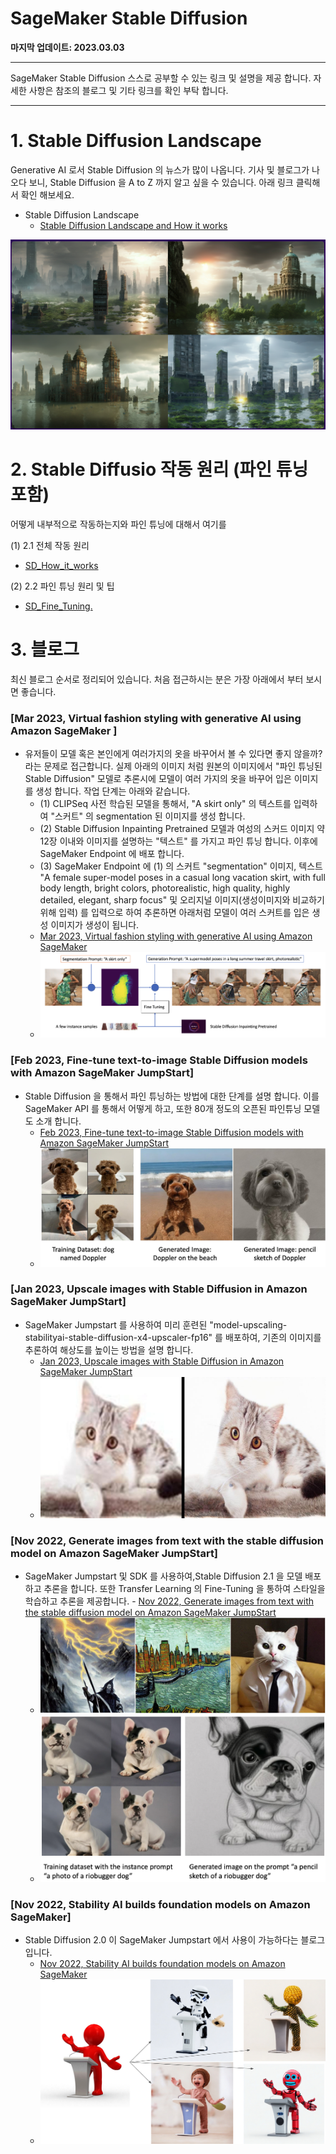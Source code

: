 # SageMaker Stable Diffusion

**마지막 업데이트: 2023.03.03**


---
SageMaker Stable Diffusion 스스로 공부할 수 있는 링크 및 설명을 제공 합니다. 자세한 사항은 참조의 블로그 및 기타 링크를 확인 부탁 합니다.

---

# 1. Stable Diffusion Landscape
Generative AI 로서 Stable Diffusion 의 뉴스가 많이 나옵니다. 기사 및 블로그가 나오다 보니, Stable Diffusion 을 A to Z 까지 알고 싶을 수 있습니다. 아래 링크 클릭해서 확인 해보세요.
- Stable Diffusion Landscape
    - [Stable Diffusion Landscape and How it works](Stable-Diffusion.md)

![sd_epic_01.png](img/sd_epic_01.png)


# 2. Stable Diffusio 작동 원리 (파인 튜닝 포함)
어떻게 내부적으로 작동하는지와 파인 튜닝에 대해서 여기를 

(1) 2.1 전체 작동 원리
- [SD_How_it_works](SD_How_it_works)

(2) 2.2 파인 튜닝 원리 및 팁
- [SD_Fine_Tuning.](SD_Fine_Tuning.md)

# 3. 블로그
최신 블로그 순서로 정리되어 있습니다. 처음 접근하시는 분은 가장 아래에서 부터 보시면 좋습니다.

### [Mar 2023, Virtual fashion styling with generative AI using Amazon SageMaker ]
- 유저들이 모델 혹은 본인에게 여러가지의 옷을 바꾸어서 볼 수 있다면 좋지 않을까? 라는 문제로 접근합니다. 실제 아래의 이미지 처럼 원본의 이미지에서 "파인 튜닝된 Stable Diffusion" 모델로 추론시에 모델이 여러 가지의 옷을 바꾸어 입은 이미지를 생성 합니다. 작업 단계는 아래와 같습니다.
    - (1) CLIPSeq 사전 학습된 모델을 통해서, "A skirt only" 의 텍스트를 입력하여 "스커트" 의 segmentation 된 이미지를 생성 합니다. 
    - (2) Stable Diffusion Inpainting Pretrained 모델과 여성의 스커드 이미지 약 12장 이내와 이미지를 설명하는 "텍스트" 를 가지고 파인 튜닝 합니다. 이후에 SageMaker Endpoint 에 배포 합니다.
    - (3) SageMaker Endpoint 에 (1) 의 스커트 "segmentation" 이미지, 텍스트 "A female super-model poses in a casual long vacation skirt, with full body length, bright colors, photorealistic, high quality, highly detailed, elegant, sharp focus" 및 오리지널 이미지(생성이미지와 비교하기 위해 입력)  를 입력으로 하여 추론하면 아래처럼 모델이 여러 스커트를 입은 생성 이미지가 생성이 됩니다.
    - [Mar 2023, Virtual fashion styling with generative AI using Amazon SageMaker ](https://aws.amazon.com/blogs/machine-learning/virtual-fashion-styling-with-generative-ai-using-amazon-sagemaker/) 
    - ![solution_arch_blog.png](img/solution_arch_blog.png)


### [Feb 2023, Fine-tune text-to-image Stable Diffusion models with Amazon SageMaker JumpStart]
- Stable Diffusion 을 통해서 파인 튜닝하는 방법에 대한 단계를 설명 합니다. 이를 SageMaker API 를 통해서 어떻게 하고, 또한 80개 정도의  오픈된 파인튜닝 모델도 소개 합니다.
    - [Feb 2023, Fine-tune text-to-image Stable Diffusion models with Amazon SageMaker JumpStart](https://aws.amazon.com/blogs/machine-learning/upscale-images-with-stable-diffusion-in-amazon-sagemaker-jumpstart/)    
    - ![ML-13389-image003.jpg](img/ML-13389-image003.jpg)


### [Jan 2023, Upscale images with Stable Diffusion in Amazon SageMaker JumpStart]
- SageMaker Jumpstart 를 사용하여 미리 훈련된 "model-upscaling-stabilityai-stable-diffusion-x4-upscaler-fp16" 를 배포하여, 기존의 이미지를 추론하여 해상도를 높이는 방법을 설명 합니다.
    - [Jan 2023, Upscale images with Stable Diffusion in Amazon SageMaker JumpStart](https://aws.amazon.com/blogs/machine-learning/fine-tune-text-to-image-stable-diffusion-models-with-amazon-sagemaker-jumpstart/)    
    - ![ml-12752-image001.jpg](img/ml-12752-image001.jpg)

### [Nov 2022, Generate images from text with the stable diffusion model on Amazon SageMaker JumpStart]
- SageMaker Jumpstart 및 SDK 를 사용하여,Stable Diffusion 2.1 을 모델 배포하고 추론을 합니다. 또한 Transfer Learning 의 Fine-Tuning 을 통하여 스타일을 학습하고 추론을 제공합니다.     - [Nov 2022, Generate images from text with the stable diffusion model on Amazon SageMaker JumpStart](https://aws.amazon.com/blogs/machine-learning/generate-images-from-text-with-the-stable-diffusion-model-on-amazon-sagemaker-jumpstart/)
    - ![stable-diffusion-1.jpg](img/stable-diffusion-1.jpg)
    - ![REVBLOG-180.png](img/REVBLOG-180.png)

### [Nov 2022, Stability AI builds foundation models on Amazon SageMaker]
- Stable Diffusion 2.0 이 SageMaker Jumpstart 에서 사용이 가능하다는 블로그 입니다. 
    - [Nov 2022, Stability AI builds foundation models on Amazon SageMaker](https://aws.amazon.com/blogs/machine-learning/stability-ai-builds-foundation-models-on-amazon-sagemaker/)
    - ![ML-12633-image003.png](img/ML-12633-image003.png)